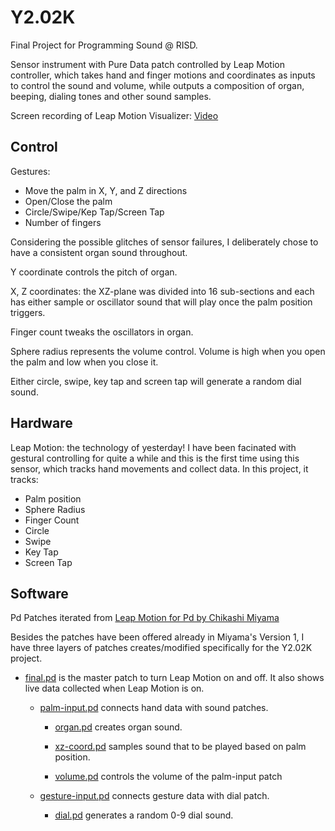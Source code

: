 # Y2.02K
Final Project for Programming Sound @ RISD. 

Sensor instrument with Pure Data patch controlled by Leap Motion controller, which takes hand and finger motions and coordinates as inputs to control the sound and volume, while outputs a composition of organ, beeping, dialing tones and other sound samples.

Screen recording of Leap Motion Visualizer: [Video](https://vimeo.com/belphe13/review/490552963/1e2f905fff) 

## Control
Gestures:
* Move the palm in X, Y, and Z directions
* Open/Close the palm
* Circle/Swipe/Kep Tap/Screen Tap
* Number of fingers

Considering the possible glitches of sensor failures, I deliberately chose to have a consistent organ sound throughout.

Y coordinate controls the pitch of organ.

X, Z coordinates: the XZ-plane was divided into 16 sub-sections and each has either sample or oscillator sound that will play once the palm position triggers.

Finger count tweaks the oscillators in organ.

Sphere radius represents the volume control. Volume is high when you open the palm and low when you close it.

Either circle, swipe, key tap and screen tap will generate a random dial sound.

## Hardware
Leap Motion: the technology of yesterday!
I have been facinated with gestural controlling for quite a while and this is the first time using this sensor, which tracks hand movements and collect data. In this project, it tracks:
* Palm position
* Sphere Radius
* Finger Count
* Circle
* Swipe
* Key Tap
* Screen Tap

## Software
Pd Patches iterated from [Leap Motion for Pd by Chikashi Miyama](http://puredatajapan.info/?page_id=1514)

Besides the patches have been offered already in Miyama's Version 1, I have three layers of patches creates/modified specifically for the Y2.02K project.

* [final.pd](https://github.com/Belphe13/pd-tutorials/blob/master/final/final.pd) is the master patch to turn Leap Motion on and off. It also shows live data collected when Leap Motion is on.

    * [palm-input.pd](https://github.com/Belphe13/pd-tutorials/blob/master/final/palm-input.pd) connects hand data with sound patches.

        * [organ.pd](https://github.com/Belphe13/pd-tutorials/blob/master/final/organ.pd) creates organ sound.

        * [xz-coord.pd](https://github.com/Belphe13/pd-tutorials/blob/master/final/xz-coord.pd) samples sound that to be played based on palm position.

        * [volume.pd](https://github.com/Belphe13/pd-tutorials/blob/master/final/volume.pd) controls the volume of the palm-input patch    

    * [gesture-input.pd](https://github.com/Belphe13/pd-tutorials/blob/master/final/gesture-input.pd) connects gesture data with dial patch.

        * [dial.pd](https://github.com/Belphe13/pd-tutorials/blob/master/final/dial.pd) generates a random 0-9 dial sound.




